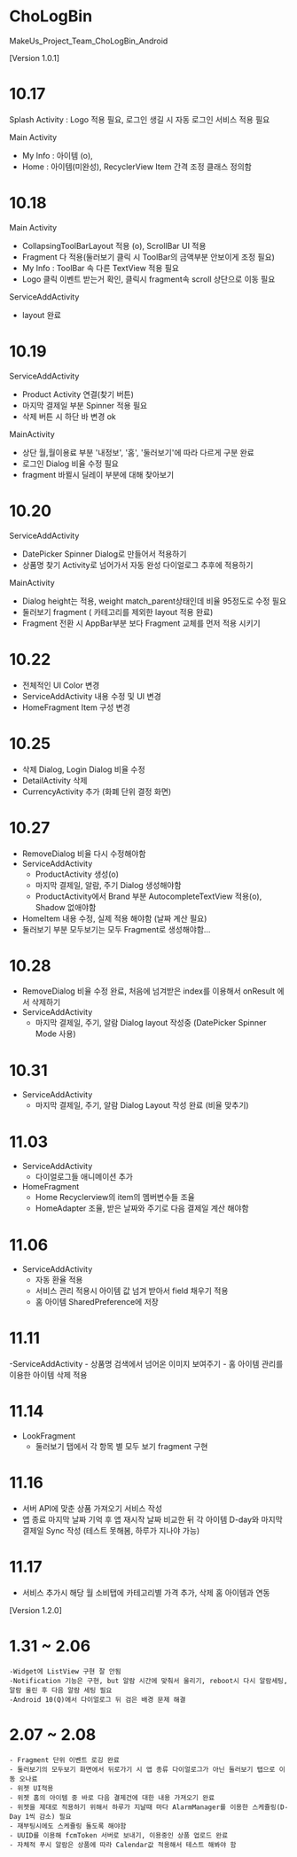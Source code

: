 ﻿# ChoLogBin
MakeUs_Project_Team_ChoLogBin_Android


[Version 1.0.1]

# 10.17 
 Splash Activity : Logo 적용 필요, 로그인 생길 시 자동 로그인 서비스 적용 필요
 
 Main Activity 
   - My Info : 아이템 (o),
   - Home : 아이템(미완성), RecyclerView Item 간격 조정 클래스 정의함

# 10.18
 Main Activity
   - CollapsingToolBarLayout 적용 (o), ScrollBar UI 적용
   - Fragment 다 적용(둘러보기 클릭 시 ToolBar의 금액부분 안보이게 조정 필요)
   - My Info : ToolBar 속 다른 TextView 적용 필요
   - Logo 클릭 이벤트 받는거 확인, 클릭시 fragment속 scroll 상단으로 이동 필요

 ServiceAddActivity
   - layout 완료
   
# 10.19
 ServiceAddActivity
   - Product Activity 연결(찾기 버튼)
   - 마지막 결제일 부분 Spinner 적용 필요
   - 삭제 버튼 시 하단 바 변경 ok

 MainActivity
   - 상단 월,월이용료 부분 '내정보', '홈', '둘러보기'에 따라 다르게 구분 완료
   - 로그인 Dialog 비율 수정 필요
   - fragment 바뀔시 딜레이 부분에 대해 찾아보기

# 10.20
 ServiceAddActivity
  - DatePicker Spinner Dialog로 만들어서 적용하기
  - 상품명 찾기 Activity로 넘어가서 자동 완성 다이얼로그 추후에 적용하기
  
 MainActivity
   - Dialog height는 적용, weight match_parent상태인데 비율 95정도로 수정 필요
   - 둘러보기 fragment ( 카테고리를 제외한 layout 적용 완료)
   - Fragment 전환 시 AppBar부분 보다 Fragment 교체를 먼저 적용 시키기

# 10.22
 - 전체적인 UI Color 변경
 - ServiceAddActivity 내용 수정 및 UI 변경
 - HomeFragment Item 구성 변경

 # 10.25
 - 삭제 Dialog, Login Dialog 비율 수정
 - DetailActivity 삭제
 - CurrencyActivity 추가 (화폐 단위 결정 화면)

# 10.27
 - RemoveDialog 비율 다시 수정해야함
 - ServiceAddActivity 
	- ProductActivity 생성(o)
	- 마지막 결제일, 알람, 주기 Dialog 생성해야함 
	- ProductActivity에서 Brand 부분 AutocompleteTextView 적용(o), Shadow 없애야함
 - HomeItem 내용 수정, 실제 적용 해야함 (날짜 계산 필요)
 - 둘러보기 부분 모두보기는 모두 Fragment로 생성해야함...

# 10.28
 - RemoveDialog 비율 수정 완료, 처음에 넘겨받은 index를 이용해서 onResult 에서 삭제하기
 - ServiceAddActivity
	- 마지막 결제일, 주기, 알람 Dialog layout 작성중 (DatePicker Spinner Mode 사용)

# 10.31
 - ServiceAddActivity
	- 마지막 결제일, 주기, 알람 Dialog Layout 작성 완료 (비율 맞추기)

# 11.03
 - ServiceAddActivity
	- 다이얼로그들 애니메이션 추가
 - HomeFragment
	- Home Recyclerview의 item의 멤버변수들 조율
	- HomeAdapter 조율, 받은 날짜와 주기로 다음 결제일 계산 해야함

# 11.06
 - ServiceAddActivity
	- 자동 환율 적용
 	- 서비스 관리 적용시 아이템 값 넘겨 받아서 field 채우기 적용
	- 홈 아이템 SharedPreference에 저장

# 11.11
 -ServiceAddActivity
	- 상품명 검색에서 넘어온 이미지 보여주기
	- 홈 아이템 관리를 이용한 아이템 삭제 적용

# 11.14
 - LookFragment
	- 둘러보기 탭에서 각 항목 별 모두 보기 fragment 구현
	
# 11.16
 - 서버 API에 맞춘 상품 가져오기 서비스 작성  
 - 앱 종료 마지막 날짜 기억 후 앱 재시작 날짜 비교한 뒤 각 아이템 D-day와 마지막 결제일 Sync 작성 (테스트 못해봄, 하루가 지나야 가능)

# 11.17
 - 서비스 추가시 해당 월 소비탭에 카테고리별 가격 추가, 삭제 홈 아이템과 연동


[Version 1.2.0]

# 1.31 ~ 2.06
	-Widget에 ListView 구현 잘 안됨
	-Notification 기능은 구현, but 알람 시간에 맞춰서 울리기, reboot시 다시 알람세팅, 알람 울린 후 다음 알람 세팅 필요
	-Android 10(Q)에서 다이얼로그 뒤 검은 배경 문제 해결

# 2.07 ~ 2.08
	- Fragment 단위 이벤트 로깅 완료
	- 둘러보기의 모두보기 화면에서 뒤로가기 시 앱 종류 다이얼로그가 아닌 둘러보기 탭으로 이동 오나료
	- 위젯 UI적용 
	- 위젯 홈의 아이템 중 바로 다음 결제건에 대한 내용 가져오기 완료
	- 위젯을 제대로 적용하기 위해서 하루가 지날때 마다 AlarmManager를 이용한 스케쥴링(D-Day 1씩 감소) 필요
	- 재부팅시에도 스케쥴링 돌도록 해야함
	- UUID를 이용해 fcmToken 서버로 보내기, 이용중인 상품 업로드 완료
	- 자체적 푸시 알람은 상품에 따라 Calendar값 적용해서 테스트 해봐야 함

